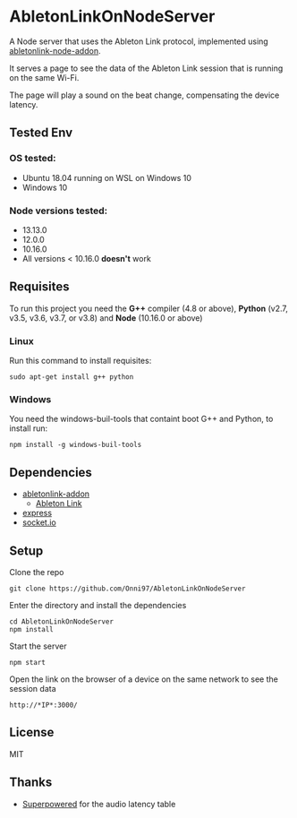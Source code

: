 # AbletonLinkOnNodeServer

A Node server that uses the Ableton Link protocol, implemented using [abletonlink-node-addon](https://github.com/Onni97/abletonlink-node-addon).

It serves a page to see the data of the Ableton Link session that is running on the same Wi-Fi.

The page will play a sound on the beat change, compensating the device latency.


## Tested Env
### OS tested: 
* Ubuntu 18.04 running on WSL on Windows 10
* Windows 10

### Node versions tested:
* 13.13.0
* 12.0.0
* 10.16.0
* All versions < 10.16.0 **doesn't** work


## Requisites
To run this project you need the **G++** compiler (4.8 or above), **Python** (v2.7, v3.5, v3.6, v3.7, or v3.8) and **Node** (10.16.0 or above)

### Linux
Run this command to install requisites:
```
sudo apt-get install g++ python
```

### Windows
You need the windows-buil-tools that containt boot G++ and Python, to install run:
```
npm install -g windows-buil-tools
```

## Dependencies
* [abletonlink-addon](https://github.com/Onni97/abletonlink-node-addon)
    * [Ableton Link](https://github.com/ableton/link)
* [express](https://expressjs.com)
* [socket.io](https://socket.io)


## Setup
Clone the repo
```
git clone https://github.com/Onni97/AbletonLinkOnNodeServer
```
Enter the directory and install the dependencies
```
cd AbletonLinkOnNodeServer
npm install
```
Start the server
```
npm start
```

Open the link on the browser of a device on the same network to see the session data
```
http://*IP*:3000/
```

## License
MIT

## Thanks
- [Superpowered](https://superpowered.com/) for the audio latency table